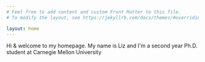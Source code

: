 ```yaml
---
# Feel free to add content and custom Front Matter to this file.
# To modify the layout, see https://jekyllrb.com/docs/themes/#overriding-theme-defaults

layout: home
---
```

Hi & welcome to my homepage. My name is Liz and I'm a second year Ph.D. student at Carnegie Mellon University
